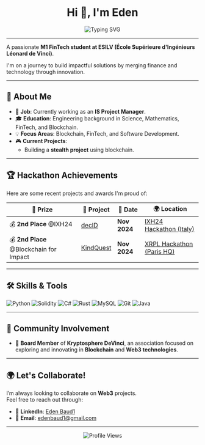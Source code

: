 <h1 align="center">Hi 👋, I'm Eden</h1>

<p align="center">
  <img src="https://readme-typing-svg.herokuapp.com?font=Fira+Code&duration=3000&pause=500&color=29AFB3&center=true&vCenter=true&width=600&lines=M1+FinTech+Student+%7C+Blockchain+Enthusiast;IS+Project+Manager+%7C+Software+Developer" alt="Typing SVG" />
</p>

---

A passionate **M1 FinTech student at ESILV (École Supérieure d'Ingénieurs Léonard de Vinci)**.

I'm on a journey to build impactful solutions by merging finance and technology through innovation.

---

## 🚀 **About Me**

- 🔭 **Job**: Currently working as an **IS Project Manager**.
- 🎓 **Education**: Engineering background in Science, Mathematics, FinTech, and Blockchain.
- 💡 **Focus Areas**: Blockchain, FinTech, and Software Development.
- 🎮 **Current Projects**:  
  - Building a **stealth project** using blockchain.
  
---

## 🏆 **Hackathon Achievements**  
Here are some recent projects and awards I'm proud of:

| 🏅 **Prize**              | 🚀 **Project**    | 📅 **Date**        | 🌍 **Location**                                                       |
|--------------------------|------------------|-------------------|----------------------------------------------------------------------|
| 💰 **2nd Place** @IXH24   | [decID](https://github.com/RomThpt/decID) | **Nov 2024** | [IXH24 Hackathon (Italy)](https://www.xrpl-commons.org/hackathons/ixh24-italian-xrpl-hackathon-2024) |
| 💰 **2nd Place** @Blockchain for Impact | [KindQuest](https://github.com/M-Amaury/KindQuest) | **Nov 2024** | [XRPL Hackathon (Paris HQ)](https://www.xrpl-commons.org/hackathons/blockchain-for-impact-innovating-the-social-economy) |

---

## 🛠️ **Skills & Tools**

![Python](https://img.shields.io/badge/Python-3776AB?style=for-the-badge&logo=python&logoColor=white)
![Solidity](https://img.shields.io/badge/Solidity-363636?style=for-the-badge&logo=solidity&logoColor=white)
![C#](https://img.shields.io/badge/C%23-239120?style=for-the-badge&logo=c-sharp&logoColor=white)
![Rust](https://img.shields.io/badge/Rust-000000?style=for-the-badge&logo=rust&logoColor=white)
![MySQL](https://img.shields.io/badge/MySQL-4479A1?style=for-the-badge&logo=mysql&logoColor=white)
![Git](https://img.shields.io/badge/Git-F05032?style=for-the-badge&logo=git&logoColor=white)
![Java](https://img.shields.io/badge/Java-ED8B00?style=for-the-badge&logo=java&logoColor=white)

---

## 🤝 **Community Involvement**

- 🔗 **Board Member** of **Kryptosphere DeVinci**, an association focused on exploring and innovating in **Blockchain** and **Web3 technologies**.

---

## 🌍 **Let's Collaborate!**

I’m always looking to collaborate on **Web3** projects.  
Feel free to reach out through:

- 💼 **LinkedIn**: [Eden Baud1](https://www.linkedin.com/in/eden-baud1/)  
- 📧 **Email**: [edenbaud1@gmail.com](mailto:edenbaud1@gmail.com)

---

<p align="center">
  <img src="https://komarev.com/ghpvc/?username=edenbd1&label=Profile%20Views&color=29AFB3&style=flat-square" alt="Profile Views" />
</p>
